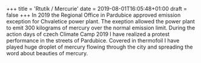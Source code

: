 +++
title = 'Rtutík / Mercurie'
date = 2019-08-01T16:05:48+01:00
draft = false
+++
In 2019 the Regional Office in Pardubice approved emission exception for Chvaletice power plant.
The exeption allowed the power plant to emit 300 kilograms of mercury over the normal emission limit.
During the action days of czech Climate Camp 2019 I have realized a protest performance in the streets of Pardubice.
Covered in thermofoil I have played huge droplet of mercury flowing through the city and spreading the word about beauties of mercury.
